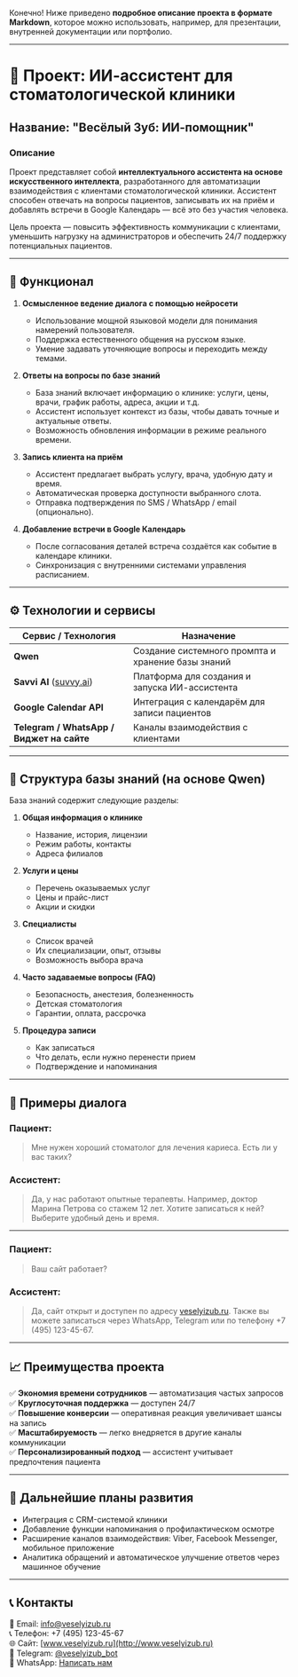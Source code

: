 Конечно! Ниже приведено **подробное описание проекта в формате Markdown**, которое можно использовать, например, для презентации, внутренней документации или портфолио.

---

# 🦷 Проект: ИИ-ассистент для стоматологической клиники  
## Название: **"Весёлый Зуб: ИИ-помощник"**

### Описание
Проект представляет собой **интеллектуального ассистента на основе искусственного интеллекта**, разработанного для автоматизации взаимодействия с клиентами стоматологической клиники. Ассистент способен отвечать на вопросы пациентов, записывать их на приём и добавлять встречи в Google Календарь — всё это без участия человека.

Цель проекта — повысить эффективность коммуникации с клиентами, уменьшить нагрузку на администраторов и обеспечить 24/7 поддержку потенциальных пациентов.

---

## 🧠 Функционал

1. **Осмысленное ведение диалога с помощью нейросети**  
   - Использование мощной языковой модели для понимания намерений пользователя.
   - Поддержка естественного общения на русском языке.
   - Умение задавать уточняющие вопросы и переходить между темами.

2. **Ответы на вопросы по базе знаний**  
   - База знаний включает информацию о клинике: услуги, цены, врачи, график работы, адреса, акции и т.д.
   - Ассистент использует контекст из базы, чтобы давать точные и актуальные ответы.
   - Возможность обновления информации в режиме реального времени.

3. **Запись клиента на приём**  
   - Ассистент предлагает выбрать услугу, врача, удобную дату и время.
   - Автоматическая проверка доступности выбранного слота.
   - Отправка подтверждения по SMS / WhatsApp / email (опционально).

4. **Добавление встречи в Google Календарь**  
   - После согласования деталей встреча создаётся как событие в календаре клиники.
   - Синхронизация с внутренними системами управления расписанием.

---

## ⚙️ Технологии и сервисы

| Сервис / Технология | Назначение |
|---------------------|------------|
| **Qwen** | Создание системного промпта и хранение базы знаний |
| **Savvi AI** ([suvvy.ai](https://suvvy.ai)) | Платформа для создания и запуска ИИ-ассистента |
| **Google Calendar API** | Интеграция с календарём для записи пациентов |
| **Telegram / WhatsApp / Виджет на сайте** | Каналы взаимодействия с клиентами |

---

## 📁 Структура базы знаний (на основе Qwen)

База знаний содержит следующие разделы:

1. **Общая информация о клинике**
   - Название, история, лицензии
   - Режим работы, контакты
   - Адреса филиалов

2. **Услуги и цены**
   - Перечень оказываемых услуг
   - Цены и прайс-лист
   - Акции и скидки

3. **Специалисты**
   - Список врачей
   - Их специализации, опыт, отзывы
   - Возможность выбора врача

4. **Часто задаваемые вопросы (FAQ)**
   - Безопасность, анестезия, болезненность
   - Детская стоматология
   - Гарантии, оплата, рассрочка

5. **Процедура записи**
   - Как записаться
   - Что делать, если нужно перенести прием
   - Подтверждение и напоминания

---

## 💬 Примеры диалога

### Пациент:
> Мне нужен хороший стоматолог для лечения кариеса. Есть ли у вас таких?

### Ассистент:
> Да, у нас работают опытные терапевты. Например, доктор Марина Петрова со стажем 12 лет. Хотите записаться к ней? Выберите удобный день и время.

---

### Пациент:
> Ваш сайт работает?

### Ассистент:
> Да, сайт открыт и доступен по адресу [veselyizub.ru](http://veselyizub.ru). Также вы можете записаться через WhatsApp, Telegram или по телефону +7 (495) 123-45-67.

---

## 📈 Преимущества проекта

✅ **Экономия времени сотрудников** — автоматизация частых запросов  
✅ **Круглосуточная поддержка** — доступен 24/7  
✅ **Повышение конверсии** — оперативная реакция увеличивает шансы на запись  
✅ **Масштабируемость** — легко внедряется в другие каналы коммуникации  
✅ **Персонализированный подход** — ассистент учитывает предпочтения пациента  

---

## 📌 Дальнейшие планы развития

- Интеграция с CRM-системой клиники  
- Добавление функции напоминания о профилактическом осмотре  
- Расширение каналов взаимодействия: Viber, Facebook Messenger, мобильное приложение  
- Аналитика обращений и автоматическое улучшение ответов через машинное обучение  

---

## 📞 Контакты

📧 Email: info@veselyizub.ru  
📞 Телефон: +7 (495) 123-45-67  
🌐 Сайт: [www.veselyizub.ru](http://www.veselyizub.ru)  
📱 Telegram: [@veselyizub_bot](https://t.me/veselyizub_bot)  
📱 WhatsApp: [Написать нам](https://wa.me/74951234567)
